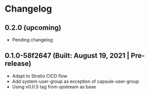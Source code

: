 # Changelog

## 0.2.0 (upcoming)

* Pending changelog

## 0.1.0-58f2647 (Built: August 19, 2021 | Pre-release)

* Adapt to Stratio CICD flow
* Add system-user-group as exception of capsule-user-group
* Using v0.0.5 tag from upstream as base

